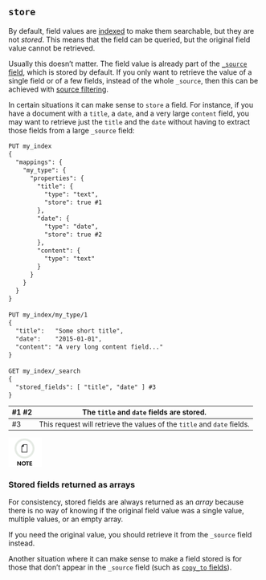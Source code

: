## `store`

By default, field values are [indexed](mapping-index.html) to make them searchable, but they are not _stored_. This means that the field can be queried, but the original field value cannot be retrieved.

Usually this doesn’t matter. The field value is already part of the [`_source` field](mapping-source-field.html), which is stored by default. If you only want to retrieve the value of a single field or of a few fields, instead of the whole `_source`, then this can be achieved with [source filtering](search-request-source-filtering.html).

In certain situations it can make sense to `store` a field. For instance, if you have a document with a `title`, a `date`, and a very large `content` field, you may want to retrieve just the `title` and the `date` without having to extract those fields from a large `_source` field:
    
    
    PUT my_index
    {
      "mappings": {
        "my_type": {
          "properties": {
            "title": {
              "type": "text",
              "store": true #1
            },
            "date": {
              "type": "date",
              "store": true #2
            },
            "content": {
              "type": "text"
            }
          }
        }
      }
    }
    
    PUT my_index/my_type/1
    {
      "title":   "Some short title",
      "date":    "2015-01-01",
      "content": "A very long content field..."
    }
    
    GET my_index/_search
    {
      "stored_fields": [ "title", "date" ] #3
    }

#1 #2| The `title` and `date` fields are stored.     
---|---   
 #3| This request will retrieve the values of the `title` and `date` fields.   
  
![Note](images/icons/note.png)

### Stored fields returned as arrays

For consistency, stored fields are always returned as an _array_ because there is no way of knowing if the original field value was a single value, multiple values, or an empty array.

If you need the original value, you should retrieve it from the `_source` field instead.

Another situation where it can make sense to make a field stored is for those that don’t appear in the `_source` field (such as [`copy_to` fields](copy-to.html)).
